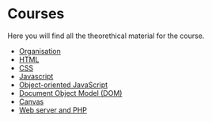 # Courses

Here you will find all the theorethical material for the course.

- [Organisation](./organisation/)
- [HTML](./html/)
- [CSS](./css/)
- [Javascript](./javascript/)
- [Object-oriented JavaScript](./object-oriented-javascript/)
- [Document Object Model (DOM)](./document-object-model/)
- [Canvas](./canvas/)
- [Web server and PHP](./php-web-server/)
<!-- - [Dependencies](./dependencies/)
- [PHP](./php/)
	- [PHP Routing](./php-routing/)
	- [PHP ORM](./php-orm/)
	- [PHP Linter](./php-linter/)
	- [PHP package manager](./php-package-manager/)
	- [PHP web framework](./php-web-framework/) -->
